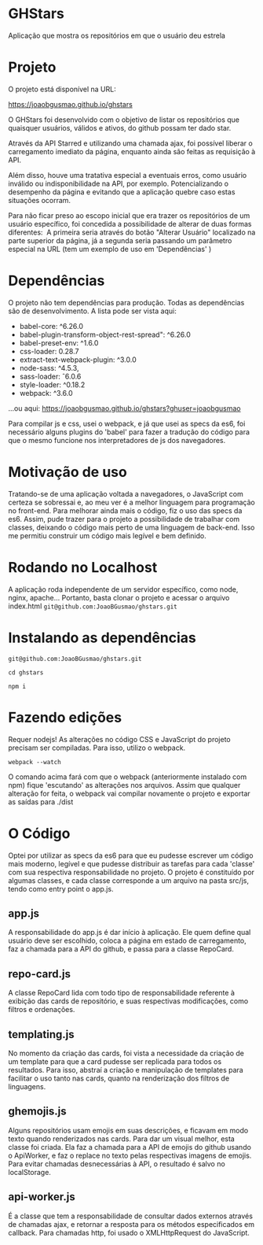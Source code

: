 # GHStars
Aplicação que mostra os repositórios em que o usuário deu estrela

# Projeto
O projeto está disponível na URL:

https://joaobgusmao.github.io/ghstars

O GHStars foi desenvolvido com o objetivo de listar os repositórios que quaisquer usuários, válidos e ativos, do github possam ter dado star. ​

​Através da API Starred ​e utilizando uma chamada ajax, foi possível liberar o carregamento imediato da página, enquanto ainda são feitas as requisição à API. 

Além disso, houve uma tratativa especial a eventuais erros, como usuário inválido ou indisponibilidade na API, por exemplo. Potencializando o desempenho da página e evitando que a aplicação quebre caso estas situações ocorram.

Para não ficar preso ao escopo inicial que era trazer os repositórios de um usuário específico, ​foi concedida a possibilidade de alterar de duas formas diferentes: ​
A primeira seria através do botão "Alterar Usuário" ​localizado na parte superior da página​​, já a segunda seria passando um parâmetro especial na URL (tem um exemplo de uso em 'Dependências' )

# Dependências
O projeto não tem dependências para produção. Todas as dependências são de desenvolvimento. A lista pode ser vista aqui:

* babel-core: ^6.26.0
* babel-plugin-transform-object-rest-spread": ^6.26.0
* babel-preset-env: ^1.6.0
* css-loader: 0.28.7
* extract-text-webpack-plugin: ^3.0.0
* node-sass: ^4.5.3,
* sass-loader: ˆ6.0.6
* style-loader: ^0.18.2
* webpack: ^3.6.0

...ou aqui: https://joaobgusmao.github.io/ghstars?ghuser=joaobgusmao

Para compilar js e css, usei o webpack, e já que usei as specs da es6, foi necessário alguns plugins do 'babel' para fazer a tradução do código para que o mesmo funcione nos interpretadores de js dos navegadores.

# Motivação de uso
Tratando-se de uma aplicação voltada a navegadores, o JavaScript com certeza se sobressai e, ao meu ver é a melhor linguagem para programação no front-end. Para melhorar ainda mais o código, fiz o uso das specs da es6. Assim, pude trazer para o projeto a possibilidade de trabalhar com classes, deixando o código mais perto de uma linguagem de back-end. Isso me permitiu construir um código mais legível e bem definido.

# Rodando no Localhost
A aplicação roda independente de um servidor específico, como node, nginx, apache... Portanto, basta clonar o projeto e acessar o arquivo index.html
``git@github.com:JoaoBGusmao/ghstars.git``

# Instalando as dependências
``git@github.com:JoaoBGusmao/ghstars.git``

``cd ghstars``

``npm i``

# Fazendo edições
Requer nodejs! As alterações no código CSS e JavaScript do projeto precisam ser compiladas. Para isso, utilizo o webpack.

``webpack --watch``

O comando acima fará com que o webpack (anteriormente instalado com npm) fique 'escutando' as alterações nos arquivos. Assim que qualquer alteração for feita, o webpack vai compilar novamente o projeto e exportar as saídas para ./dist

# O Código
Optei por utilizar as specs da es6 para que eu pudesse escrever um código mais moderno, legível e que pudesse distribuir as tarefas para cada 'classe' com sua respectiva responsabilidade no projeto.
O projeto é constituído por algumas classes, e cada classe corresponde a um arquivo na pasta src/js, tendo como entry point o app.js.

## app.js
A responsabilidade do app.js é dar início à aplicação. Ele quem define qual usuário deve ser escolhido, coloca a página em estado de carregamento, faz a chamada para a API do github, e passa para a classe RepoCard.

## repo-card.js
A classe RepoCard lida com todo tipo de responsabilidade referente à exibição das cards de repositório, e suas respectivas modificações, como filtros e ordenações.

## templating.js
No momento da criação das cards, foi vista a necessidade da criação de um template para que a card pudesse ser replicada para todos os resultados. Para isso, abstraí a criação e manipulação de templates para facilitar o uso tanto nas cards, quanto na renderização dos filtros de linguagens.

## ghemojis.js
Alguns repositórios usam emojis em suas descrições, e ficavam em modo texto quando renderizados nas cards. Para dar um visual melhor, esta classe foi criada. Ela faz a chamada para a API de emojis do github usando o ApiWorker, e faz o replace no texto pelas respectivas imagens de emojis. Para evitar chamadas desnecessárias à API, o resultado é salvo no localStorage.

## api-worker.js
É a classe que tem a responsabilidade de consultar dados externos através de chamadas ajax, e retornar a resposta para os métodos especificados em callback. Para chamadas http, foi usado o XMLHttpRequest do JavaScript.